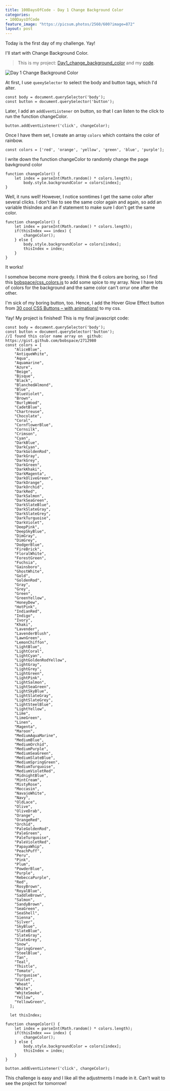 ```yaml
---
title: 100DaysOfCode - Day 1 Change Background Color
categories:
- 100DaysOfCode
feature_image: "https://picsum.photos/2560/600?image=872"
layout: post
---
```


Today is the first day of my challenge. Yay! 

I'll start with Change Background Color. 

> This is my project: [Day1_change_background_color](https://portfolio.tsainei.com/100DaysOfCode/Day1_change_background_color/) and my [code](https://github.com/tsainei/portfolio/tree/main/100DaysOfCode/Day1_change_background_color).

![Day 1 Change Background Color](https://raw.githubusercontent.com/tsainei/portfolio/main/100DaysOfCode/Day1_change_background_color/Day%201%20Change%20Background%20Color.jpeg)

At first, I use `queeySelector` to select the body and button tags, which I'd alter. 

```
const body = document.querySelector('body');
const button = document.querySelector('button');
```

Later, I add an `addEventListener` on button, so that I can listen to the click to run the function changeColor.

```
button.addEventListener('click', changeColor);
```

Once I have them set, I create an array `colors` which contains the color of rainbow.

```
const colors = ['red', 'orange', 'yellow', 'green', 'blue', 'purple'];
```

I write down the function changeColor to randomly change the page bavkground color

```
function changeColor() {
    let index = parseInt(Math.random() * colors.length);  
        body.style.backgroundColor = colors[index];
}
```

Well, it runs well! However, I notice somtimes I get the same color after several clicks. I don't like to see the same color again and again, so add an variable thisIndex and an if statement to make sure I don't get the same color.

```
function changeColor() {
    let index = parseInt(Math.random() * colors.length);
    if(thisIndex === index) {
        changeColor();
    } else {
        body.style.backgroundColor = colors[index];
        thisIndex = index;
    } 
}
```

It works!

I somehow become more greedy. I think the 6 colors are boring, so I find this [bobspace/css_colors.js](https://gist.github.com/bobspace/2712980) to add some spice to my array. Now I have lots of colors for the background and the same color can't orrur one after the other.

I'm sick of my boring button, too. Hence, I add the Hover Glow Effect button from [30 cool CSS Buttons – with animations!](https://webdeasy.de/en/top-css-buttons-en/) to my css.

Yay! My project is finished! This is my final javascript code:

```
const body = document.querySelector('body');
const button = document.querySelector('button');
//I found this color name array on  github: https://gist.github.com/bobspace/2712980
const colors = [
    "AliceBlue",
    "AntiqueWhite",
    "Aqua",
    "Aquamarine",
    "Azure",
    "Beige",
    "Bisque",
    "Black",
    "BlanchedAlmond",
    "Blue",
    "BlueViolet",
    "Brown",
    "BurlyWood",
    "CadetBlue",
    "Chartreuse",
    "Chocolate",
    "Coral",
    "CornflowerBlue",
    "Cornsilk",
    "Crimson",
    "Cyan",
    "DarkBlue",
    "DarkCyan",
    "DarkGoldenRod",
    "DarkGray",
    "DarkGrey",
    "DarkGreen",
    "DarkKhaki",
    "DarkMagenta",
    "DarkOliveGreen",
    "DarkOrange",
    "DarkOrchid",
    "DarkRed",
    "DarkSalmon",
    "DarkSeaGreen",
    "DarkSlateBlue",
    "DarkSlateGray",
    "DarkSlateGrey",
    "DarkTurquoise",
    "DarkViolet",
    "DeepPink",
    "DeepSkyBlue",
    "DimGray",
    "DimGrey",
    "DodgerBlue",
    "FireBrick",
    "FloralWhite",
    "ForestGreen",
    "Fuchsia",
    "Gainsboro",
    "GhostWhite",
    "Gold",
    "GoldenRod",
    "Gray",
    "Grey",
    "Green",
    "GreenYellow",
    "HoneyDew",
    "HotPink",
    "IndianRed",
    "Indigo",
    "Ivory",
    "Khaki",
    "Lavender",
    "LavenderBlush",
    "LawnGreen",
    "LemonChiffon",
    "LightBlue",
    "LightCoral",
    "LightCyan",
    "LightGoldenRodYellow",
    "LightGray",
    "LightGrey",
    "LightGreen",
    "LightPink",
    "LightSalmon",
    "LightSeaGreen",
    "LightSkyBlue",
    "LightSlateGray",
    "LightSlateGrey",
    "LightSteelBlue",
    "LightYellow",
    "Lime",
    "LimeGreen",
    "Linen",
    "Magenta",
    "Maroon",
    "MediumAquaMarine",
    "MediumBlue",
    "MediumOrchid",
    "MediumPurple",
    "MediumSeaGreen",
    "MediumSlateBlue",
    "MediumSpringGreen",
    "MediumTurquoise",
    "MediumVioletRed",
    "MidnightBlue",
    "MintCream",
    "MistyRose",
    "Moccasin",
    "NavajoWhite",
    "Navy",
    "OldLace",
    "Olive",
    "OliveDrab",
    "Orange",
    "OrangeRed",
    "Orchid",
    "PaleGoldenRod",
    "PaleGreen",
    "PaleTurquoise",
    "PaleVioletRed",
    "PapayaWhip",
    "PeachPuff",
    "Peru",
    "Pink",
    "Plum",
    "PowderBlue",
    "Purple",
    "RebeccaPurple",
    "Red",
    "RosyBrown",
    "RoyalBlue",
    "SaddleBrown",
    "Salmon",
    "SandyBrown",
    "SeaGreen",
    "SeaShell",
    "Sienna",
    "Silver",
    "SkyBlue",
    "SlateBlue",
    "SlateGray",
    "SlateGrey",
    "Snow",
    "SpringGreen",
    "SteelBlue",
    "Tan",
    "Teal",
    "Thistle",
    "Tomato",
    "Turquoise",
    "Violet",
    "Wheat",
    "White",
    "WhiteSmoke",
    "Yellow",
    "YellowGreen",
  ];

  let thisIndex;

function changeColor() {
    let index = parseInt(Math.random() * colors.length);
    if(thisIndex === index) {
        changeColor();
    } else {
        body.style.backgroundColor = colors[index];
        thisIndex = index;
    } 
}

button.addEventListener('click', changeColor);
```

This challenge is easy and I like all the adjustments I made in it. Can't wait to see the project for tomorrow!
